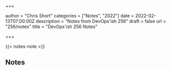 +++

author = "Chris Short"
categories = ["Notes", "2022"]
date = 2022-02-13T07:00:00Z
description = "Notes from DevOps'ish 256"
draft = false
url = "256/notes"
title = "DevOps'ish 256 Notes"

+++

{{< notes-note >}}

## Notes
